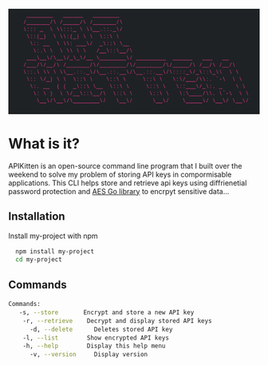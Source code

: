 ![Colored ASCII Art](demo/image.png)
# What is it?
 APIKitten is an open-source command line program that I built over the weekend to solve my problem of storing API keys in compormisable applications.
 This CLI helps store and retrieve api keys using diffrienetial password protection and [AES Go library](https://pkg.go.dev/crypto/aes) to encrpyt sensitive data...

## Installation

Install my-project with npm

```bash
  npm install my-project
  cd my-project
```
    
## Commands
```bash
Commands:
   -s, --store       Encrypt and store a new API key
  	-r, --retrieve    Decrypt and display stored API keys
	  -d, --delete 	    Deletes stored API key
  	-l, --list        Show encrypted API keys
  	-h, --help        Display this help menu
	  -v, --version     Display version
```

